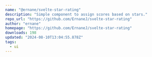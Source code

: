 ```yaml
---
name: "@ernane/svelte-star-rating"
description: "Simple component to assign scores based on stars."
repo_url: "https://github.com/ErnaneJ/svelte-star-rating"
author: "ernane"
homepage: "https://github.com/ErnaneJ/svelte-star-rating"
downloads: 198
updated: "2024-08-10T13:04:55.878Z"
tags: 
  - ui
---
```

